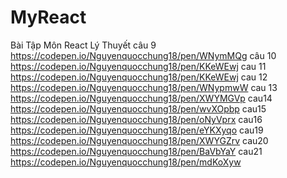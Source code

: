 # MyReact
Bài Tập Môn React
Lý Thuyết 
câu  9 https://codepen.io/Nguyenquocchung18/pen/WNymMQg
câu 10 https://codepen.io/Nguyenquocchung18/pen/KKeWEwj
cau 11 https://codepen.io/Nguyenquocchung18/pen/KKeWEwj
cau 12 https://codepen.io/Nguyenquocchung18/pen/WNypmwW
cau 13 https://codepen.io/Nguyenquocchung18/pen/XWYMGVp
cau14  https://codepen.io/Nguyenquocchung18/pen/wvXOpbp
cau15 https://codepen.io/Nguyenquocchung18/pen/oNyVprx
cau16 https://codepen.io/Nguyenquocchung18/pen/eYKXyqo
cau19 https://codepen.io/Nguyenquocchung18/pen/XWYGZrv
cau20 https://codepen.io/Nguyenquocchung18/pen/BaVbYaY
cau21 https://codepen.io/Nguyenquocchung18/pen/mdKoXyw
